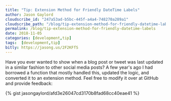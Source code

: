```yaml
---
title: "Tip: Extension Method for Friendly DateTime Labels"
author: Jason Gaylord
cloudscribe_id: "247a53ad-b5bc-445f-a4a4-748270a289a1"
cloudscribe_path: "/blog/tip-extension-method-for-friendly-datetime-labels"
permalink: /blog/tip-extension-method-for-friendly-datetime-labels
date: 2018-11-05
categories: [development,tip]
tags:  [development,tip]
bitly: https://jasong.us/2F2KFfS
---
```


Have you ever wanted to show when a blog post or tweet was last updated in a similar fashion to other social media posts? A few year's ago I had borrowed a function that mostly handled this, updated the logic, and converted it to an extension method. Feel free to modify it over at GitHub and provide feedback:

{% gist jasongaylord/afd3e26047cd3170b8fad68cc40eae41 %}